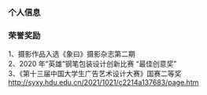 ### 个人信息<br>

### 荣誉奖励<br>
1、摄影作品入选《象曰》摄影杂志第二期<br>
2、2020 年“英雄”钢笔包装设计创新比赛 “最佳创意奖”<br>
3、《第十三届中国大学生广告艺术设计大赛》国赛二等奖<a href=http://syxy.hdu.edu.cn/2021/1021/c2214a137683/page.htm target=_blank>http://syxy.hdu.edu.cn/2021/1021/c2214a137683/page.htm</a>
